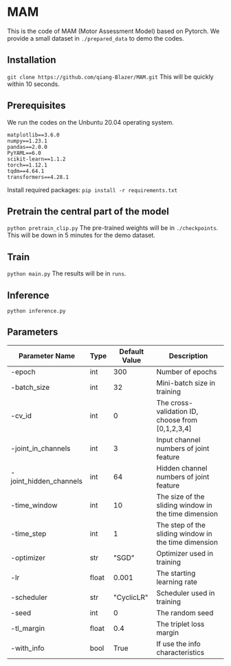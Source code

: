 # MAM
This is the code of MAM (Motor Assessment Model) based on Pytorch. We provide a small dataset in `./prepared_data` to demo the codes.

## Installation
`git clone https://github.com/qiang-Blazer/MAM.git`
This will be quickly within 10 seconds.

## Prerequisites
We run the codes on the Unbuntu 20.04 operating system.
```
matplotlib==3.6.0
numpy==1.23.1
pandas==2.0.0
PyYAML==6.0
scikit-learn==1.1.2
torch==1.12.1
tqdm==4.64.1
transformers==4.28.1
```
Install required packages:
`pip install -r requirements.txt`

## Pretrain the central part of the model
`python pretrain_clip.py`
The pre-trained weights will be in `./checkpoints`.
This will be down in 5 minutes for the demo dataset.
## Train
`python main.py`
The results will be in `runs`.

## Inference
`python inference.py`

## Parameters

| Parameter Name         | Type  | Default Value | Description                                          |
| ---------------------- | ----- | ------------- | ---------------------------------------------------- |
| -epoch                 | int   | 300           | Number of epochs                                     |
| -batch_size            | int   | 32            | Mini-batch size in training                          |
| -cv_id                 | int   | 0             | The cross-validation ID, choose from [0,1,2,3,4]     |
| -joint_in_channels     | int   | 3             | Input channel numbers of joint feature               |
| -joint_hidden_channels | int   | 64            | Hidden channel numbers of joint feature              |
| -time_window           | int   | 10            | The size of the sliding window in the time dimension |
| -time_step             | int   | 1             | The step of the sliding window in the time dimension |
| -optimizer             | str   | "SGD"         | Optimizer used in training                           |
| -lr                    | float | 0.001         | The starting learning rate                           |
| -scheduler             | str   | "CyclicLR"    | Scheduler used in training                           |
| -seed                  | int   | 0             | The random seed                                      |
| -tl_margin             | float | 0.4           | The triplet loss margin                              |
| -with_info             | bool  | True          | If use the info characteristics                      |
